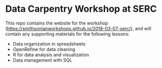 # Data Carpentry Workshop at SERC

This repo contains the website for the workshop (https://smithsonianworkshops.github.io/2018-03-07-serc/), and will contain any supporting materials for the following lessons:

* Data organization in spreadsheets
* OpenRefine for data cleaning
* R for data analysis and visualization
* Data management with SQL
